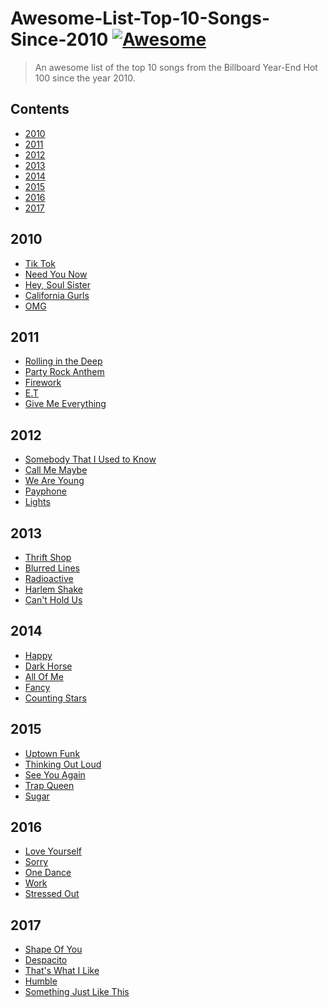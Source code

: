 # Awesome-List-Top-10-Songs-Since-2010 [![Awesome](https://cdn.rawgit.com/sindresorhus/awesome/d7305f38d29fed78fa85652e3a63e154dd8e8829/media/badge.svg)](https://github.com/Ace-Bansal/Awesome-List-Top-10-Songs-Since-2010)
> An awesome list of the top 10 songs from the Billboard Year-End Hot 100 since the year 2010.
## Contents

- [2010](#2010)
- [2011](#2011)
- [2012](#2012)
- [2013](#2013)
- [2014](#2014)
- [2015](#2015)
- [2016](#2016)
- [2017](#2017)

## 2010
- [Tik Tok](https://en.wikipedia.org/wiki/Tik_Tok)
- [Need You Now](https://en.wikipedia.org/wiki/Need_You_Now_(Lady_Antebellum_song))
- [Hey, Soul Sister](https://en.wikipedia.org/wiki/Hey,_Soul_Sister)
- [California Gurls](https://en.wikipedia.org/wiki/California_Gurls)
- [OMG](https://en.wikipedia.org/wiki/OMG_(Usher_song))

## 2011
- [Rolling in the Deep](https://en.wikipedia.org/wiki/Rolling_in_the_Deep)
- [Party Rock Anthem](https://en.wikipedia.org/wiki/Party_Rock_Anthem)
- [Firework](https://en.wikipedia.org/wiki/Firework_(song))
- [E.T](https://en.wikipedia.org/wiki/E.T._(song))
- [Give Me Everything](https://en.wikipedia.org/wiki/Give_Me_Everything_(Pitbull_song))

## 2012
- [Somebody That I Used to Know](https://en.wikipedia.org/wiki/Somebody_That_I_Used_to_Know)
- [Call Me Maybe](https://en.wikipedia.org/wiki/Call_Me_Maybe)
- [We Are Young](https://en.wikipedia.org/wiki/We_Are_Young)
- [Payphone](https://en.wikipedia.org/wiki/Payphone_(song))
- [Lights](https://en.wikipedia.org/wiki/Lights_(Ellie_Goulding_song))

## 2013
- [Thrift Shop](https://en.wikipedia.org/wiki/Thrift_Shop)
- [Blurred Lines](https://en.wikipedia.org/wiki/Blurred_Lines)
- [Radioactive](https://en.wikipedia.org/wiki/Radioactive_(Imagine_Dragons_song))
- [Harlem Shake](https://en.wikipedia.org/wiki/Harlem_Shake_(song))
- [Can't Hold Us](https://en.wikipedia.org/wiki/Can%27t_Hold_Us)

## 2014
- [Happy](https://en.wikipedia.org/wiki/Happy_(Pharrell_Williams_song))
- [Dark Horse](https://en.wikipedia.org/wiki/Dark_Horse_(Katy_Perry_song))
- [All Of Me](https://en.wikipedia.org/wiki/All_of_Me_(John_Legend_song))
- [Fancy](https://en.wikipedia.org/wiki/Fancy_(Iggy_Azalea_song))
- [Counting Stars](https://en.wikipedia.org/wiki/Counting_Stars)

## 2015
- [Uptown Funk](https://en.wikipedia.org/wiki/Uptown_Funk)
- [Thinking Out Loud](https://en.wikipedia.org/wiki/Thinking_Out_Loud)
- [See You Again](https://en.wikipedia.org/wiki/See_You_Again_(Wiz_Khalifa_song))
- [Trap Queen](https://en.wikipedia.org/wiki/Trap_Queen)
- [Sugar](https://en.wikipedia.org/wiki/Sugar_(Maroon_5_song))

## 2016
- [Love Yourself](https://en.wikipedia.org/wiki/Love_Yourself)
- [Sorry](https://en.wikipedia.org/wiki/Sorry_(Justin_Bieber_song))
- [One Dance](https://en.wikipedia.org/wiki/One_Dance)
- [Work](https://en.wikipedia.org/wiki/Work_(Rihanna_song))
- [Stressed Out](https://en.wikipedia.org/wiki/Stressed_Out)

## 2017
- [Shape Of You](https://en.wikipedia.org/wiki/Shape_of_You)
- [Despacito](https://en.wikipedia.org/wiki/Despacito)
- [That's What I Like](https://en.wikipedia.org/wiki/That%27s_What_I_Like_(Bruno_Mars_song))
- [Humble](https://en.wikipedia.org/wiki/Humble_(Kendrick_Lamar_song))
- [Something Just Like This](https://en.wikipedia.org/wiki/Something_Just_Like_This)
